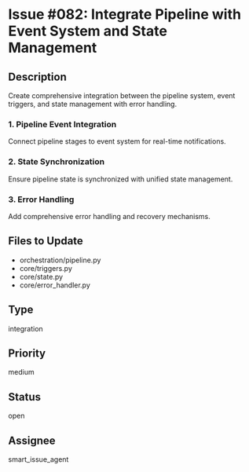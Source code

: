 # Issue #082: Integrate Pipeline with Event System and State Management

## Description
Create comprehensive integration between the pipeline system, event triggers, and state management with error handling.

### 1. Pipeline Event Integration
Connect pipeline stages to event system for real-time notifications.

### 2. State Synchronization  
Ensure pipeline state is synchronized with unified state management.

### 3. Error Handling
Add comprehensive error handling and recovery mechanisms.

## Files to Update
- orchestration/pipeline.py
- core/triggers.py  
- core/state.py
- core/error_handler.py

## Type
integration

## Priority
medium

## Status
open

## Assignee
smart_issue_agent